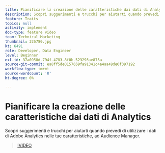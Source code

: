 ```yaml
---
title: Pianificare la creazione delle caratteristiche dai dati di Analytics
description: Scopri suggerimenti e trucchi per aiutarti quando prevedi di utilizzare i dati di Adobe Analytics nelle tue caratteristiche, ad Audience Manager.
feature: Traits
topics: null
activity: implement
doc-type: feature video
team: Technical Marketing
thumbnail: 326780.jpg
kt: 6491
role: Developer, Data Engineer
level: Beginner
exl-id: 37a0958d-794f-4783-8f0b-523293ae875a
source-git-commit: ea8ff5de0157659fa91341c4a4aa49de6f397192
workflow-type: tm+mt
source-wordcount: '0'
ht-degree: 0%

---
```


# Pianificare la creazione delle caratteristiche dai dati di Analytics

Scopri suggerimenti e trucchi per aiutarti quando prevedi di utilizzare i dati di Adobe Analytics nelle tue caratteristiche, ad Audience Manager.

>[!VIDEO](https://video.tv.adobe.com/v/326780/?quality=12&learn=on)
